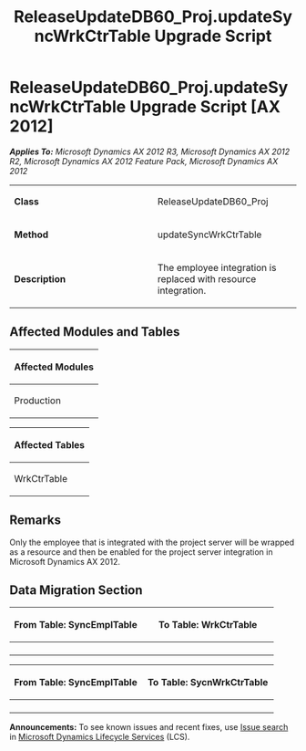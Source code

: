﻿---
title: ReleaseUpdateDB60_Proj.updateSyncWrkCtrTable Upgrade Script
TOCTitle: ReleaseUpdateDB60_Proj.updateSyncWrkCtrTable Upgrade Script
ms:assetid: de926867-37a5-805b-8f7a-1308cddab97c
ms:mtpsurl: https://msdn.microsoft.com/en-us/library/JJ737235(v=AX.60)
ms:contentKeyID: 49711678
ms.date: 05/18/2015
mtps_version: v=AX.60
---

# ReleaseUpdateDB60\_Proj.updateSyncWrkCtrTable Upgrade Script [AX 2012]


_**Applies To:** Microsoft Dynamics AX 2012 R3, Microsoft Dynamics AX 2012 R2, Microsoft Dynamics AX 2012 Feature Pack, Microsoft Dynamics AX 2012_

<table>
<colgroup>
<col style="width: 50%" />
<col style="width: 50%" />
</colgroup>
<tbody>
<tr class="odd">
<td><p><strong>Class</strong></p></td>
<td><p>ReleaseUpdateDB60_Proj</p></td>
</tr>
<tr class="even">
<td><p><strong>Method</strong></p></td>
<td><p>updateSyncWrkCtrTable</p></td>
</tr>
<tr class="odd">
<td><p><strong>Description</strong></p></td>
<td><p>The employee integration is replaced with resource integration.</p></td>
</tr>
</tbody>
</table>


## Affected Modules and Tables

<table>
<colgroup>
<col style="width: 100%" />
</colgroup>
<thead>
<tr class="header">
<th><p>Affected Modules</p></th>
</tr>
</thead>
<tbody>
<tr class="odd">
<td><p>Production</p></td>
</tr>
</tbody>
</table>


<table>
<colgroup>
<col style="width: 100%" />
</colgroup>
<thead>
<tr class="header">
<th><p>Affected Tables</p></th>
</tr>
</thead>
<tbody>
<tr class="odd">
<td><p>WrkCtrTable</p></td>
</tr>
</tbody>
</table>


## Remarks

Only the employee that is integrated with the project server will be wrapped as a resource and then be enabled for the project server integration in Microsoft Dynamics AX 2012.

## Data Migration Section

<table>
<colgroup>
<col style="width: 50%" />
<col style="width: 50%" />
</colgroup>
<thead>
<tr class="header">
<th><p>From Table: SyncEmplTable</p></th>
<th><p>To Table: WrkCtrTable</p></th>
</tr>
</thead>
<tbody>
<tr class="odd">
<td><p></p></td>
<td><p></p></td>
</tr>
</tbody>
</table>


<table>
<colgroup>
<col style="width: 50%" />
<col style="width: 50%" />
</colgroup>
<thead>
<tr class="header">
<th><p>From Table: SyncEmplTable</p></th>
<th><p>To Table: SycnWrkCtrTable</p></th>
</tr>
</thead>
<tbody>
<tr class="odd">
<td><p></p></td>
<td><p></p></td>
</tr>
</tbody>
</table>

  
**Announcements:** To see known issues and recent fixes, use [Issue search](http://go.microsoft.com/fwlink/?linkid=389258) in [Microsoft Dynamics Lifecycle Services](http://go.microsoft.com/fwlink/?linkid=306505) (LCS).

